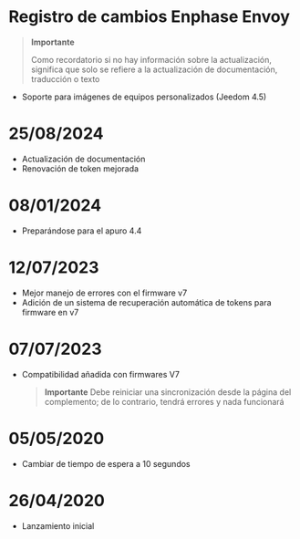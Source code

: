 # Registro de cambios Enphase Envoy

>**Importante**
>
>Como recordatorio si no hay información sobre la actualización, significa que solo se refiere a la actualización de documentación, traducción o texto

- Soporte para imágenes de equipos personalizados (Jeedom 4.5)

# 25/08/2024

- Actualización de documentación
- Renovación de token mejorada

# 08/01/2024

- Preparándose para el apuro 4.4

# 12/07/2023

- Mejor manejo de errores con el firmware v7
- Adición de un sistema de recuperación automática de tokens para firmware en v7

# 07/07/2023

- Compatibilidad añadida con firmwares V7

  >**Importante**
  > Debe reiniciar una sincronización desde la página del complemento; de lo contrario, tendrá errores y nada funcionará

# 05/05/2020

- Cambiar de tiempo de espera a 10 segundos

# 26/04/2020

- Lanzamiento inicial
